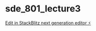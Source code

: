 # sde_801_lecture3

[Edit in StackBlitz next generation editor ⚡️](https://stackblitz.com/~/github.com/richardkenneth10/sde_801_lecture3)